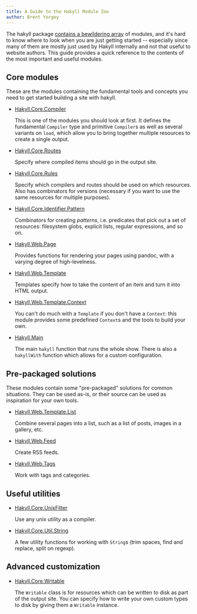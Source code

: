 ```yaml
---
title: A Guide to the Hakyll Module Zoo
author: Brent Yorgey
---
```


The hakyll package [contains a bewildering array](/reference/) of modules, and
it's hard to know where to look when you are just getting started -- especially
since many of them are mostly just used by Hakyll internally and not that useful
to website authors. This guide provides a quick reference to the contents of the
most important and useful modules.

## Core modules

These are the modules containing the fundamental tools and concepts
you need to get started building a site with hakyll.

* [Hakyll.Core.Compiler](/reference/Hakyll-Core-Compiler.html)

    This is one of the modules you should look at first. It defines the
    fundamental `Compiler` type and primitive `Compiler`s as well as several
    variants on `load`, which allow you to bring together multiple resources to
    create a single output.

* [Hakyll.Core.Routes](/reference/Hakyll-Core-Routes.html)

    Specify where compiled items should go in the output site.

* [Hakyll.Core.Rules](/reference/Hakyll-Core-Rules.html)

    Specify which compilers and routes should be used on which resources. Also
    has combinators for versions (necessary if you want to use the same
    resources for multiple purposes).

* [Hakyll.Core.Identifier.Pattern](/reference/Hakyll-Core-Identifier-Pattern.html)

    Combinators for creating *patterns*, i.e. predicates that pick out a set of
    resources: filesystem globs, explicit lists, regular expressions, and so on.

* [Hakyll.Web.Page](/reference/Hakyll-Web-Pandoc.html)

    Provides functions for rendering your pages using pandoc, with a varying
    degree of high-levelness.

* [Hakyll.Web.Template](/reference/Hakyll-Web-Template.html)

    Templates specify how to take the content of an item and turn it into HTML
    output.

* [Hakyll.Web.Template.Context](/reference/Hakyll-Web-Template-Context.html)

    You can't do much with a `Template` if you don't have a `Context`: this
    module provides some predefined `Context`s and the tools to build your own.

* [Hakyll.Main](/reference/Hakyll-Main.html)

    The main `hakyll` function that runs the whole show.  There is also a
    `hakyllWith` function which allows for a custom configuration.

## Pre-packaged solutions

These modules contain some "pre-packaged" solutions for common situations. They
can be used as-is, or their source can be used as inspiration for your own
tools.

* [Hakyll.Web.Template.List](/reference/Hakyll-Web-Template-List.html)

    Combine several pages into a list, such as a list of posts, images in a
    gallery, etc.

* [Hakyll.Web.Feed](/reference/Hakyll-Web-Feed.html)

    Create RSS feeds.

* [Hakyll.Web.Tags](/reference/Hakyll-Web-Tags.html)

    Work with tags and categories.

## Useful utilities

* [Hakyll.Core.UnixFilter](/reference/Hakyll-Core-UnixFilter.html)

    Use any unix utility as a compiler.

* [Hakyll.Core.Util.String](/reference/Hakyll-Core-Util-String.html)

    A few utility functions for working with `String`s (trim spaces, find and
    replace, split on regexp).

## Advanced customization

* [Hakyll.Core.Writable](/reference/Hakyll-Core-Writable.html)

    The `Writable` class is for resources which can be written to disk as part
    of the output site.  You can specify how to write your own custom types to
    disk by giving them a `Writable` instance.
